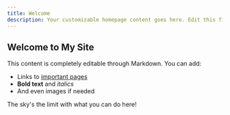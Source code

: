 ```yaml
---
title: Welcome
description: Your customizable homepage content goes here. Edit this file to change the homepage without touching code.
---
```


## Welcome to My Site

This content is completely editable through Markdown. You can add:

- Links to [important pages](/about.html)
- **Bold text** and *italics*
- And even images if needed

The sky's the limit with what you can do here!
